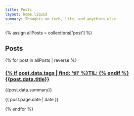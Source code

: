 ```yaml
---
title: Posts
layout: home.liquid
summary: Thoughts on tech, life, and anything else.
---
```


{% assign allPosts = collections['post'] %}

## Posts

{% for post in allPosts | reverse %}

### [{% if post.data.tags | find: 'til' %}TIL: {% endif %}{{post.data.title}}]({{post.page.url}})

{{post.data.summary}}

{{ post.page.date | date }}

{% endfor %}
